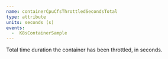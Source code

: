 ```yaml
---
name: containerCpuCfsThrottledSecondsTotal
type: attribute
units: seconds (s)
events:
  -  K8sContainerSample
---
```


Total time duration the container has been throttled, in seconds.
